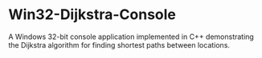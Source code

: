 # Win32-Dijkstra-Console
A Windows 32-bit console application implemented in C++ demonstrating the Dijkstra algorithm for finding shortest paths between locations.
